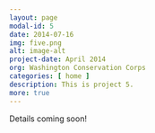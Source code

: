 ```yaml
---
layout: page
modal-id: 5
date: 2014-07-16
img: five.png
alt: image-alt
project-date: April 2014
org: Washington Conservation Corps
categories: [ home ]
description: This is project 5.
more: true
---
```


Details coming soon!
